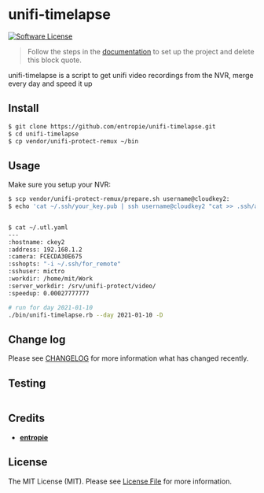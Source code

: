 # unifi-timelapse

[![Software License](https://img.shields.io/badge/license-MIT-brightgreen.svg?style=flat-square)](LICENSE.md)


> Follow the steps in the [documentation](http://graze.github.io/skeleton-project/#quick-start) to set up the project and
> delete this block quote.

unifi-timelapse is a script to get unifi video recordings from the NVR, merge every day and speed it up

## Install

```bash
$ git clone https://github.com/entropie/unifi-timelapse.git
$ cd unifi-timelapse
$ cp vendor/unifi-protect-remux ~/bin
```

## Usage

Make sure you setup your NVR:

```bash
$ scp vendor/unifi-protect-remux/prepare.sh username@cloudkey2:
$ echo 'cat ~/.ssh/your_key.pub | ssh username@cloudkey2 "cat >> .ssh/authorized_keys"'
```


```bash

$ cat ~/.utl.yaml
---
:hostname: ckey2
:address: 192.168.1.2
:camera: FCECDA30E675
:sshopts: "-i ~/.ssh/for_remote"
:sshuser: mictro
:workdir: /home/mit/Work
:server_workdir: /srv/unifi-protect/video/
:speedup: 0.00027777777

# run for day 2021-01-10
./bin/unifi-timelapse.rb --day 2021-01-10 -D
```

## Change log

Please see [CHANGELOG](CHANGELOG.md) for more information what has changed recently.

## Testing

```shell
```

## Credits

- [__entropie__](https://github.com/__entropie__)

## License

The MIT License (MIT). Please see [License File](LICENSE.md) for more information.
